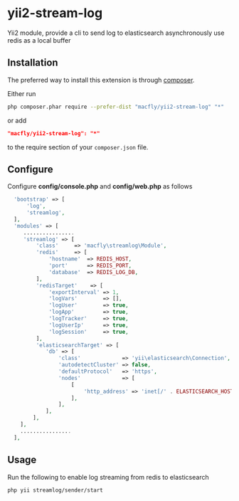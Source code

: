 # yii2-stream-log


Yii2 module, provide a cli to send log to elasticsearch asynchronously use redis as a local buffer

Installation
------------

The preferred way to install this extension is through [composer](http://getcomposer.org/download/).

Either run

```sh
php composer.phar require --prefer-dist "macfly/yii2-stream-log" "*"
```

or add

```json
"macfly/yii2-stream-log": "*"
```

to the require section of your `composer.json` file.

Configure
------------

Configure **config/console.php** and **config/web.php** as follows

```php
  'bootstrap' => [
      'log',
      'streamlog',
  ],
  'modules' => [
     ................
     'streamlog' => [
         'class'     => 'macfly\streamlog\Module',
         'redis'     => [
             'hostname'  => REDIS_HOST,
             'port'      => REDIS_PORT,
             'database'  => REDIS_LOG_DB,
         ],
         'redisTarget'    => [
             'exportInterval' => 1,
             'logVars'        => [],
             'logUser'        => true,
             'logApp'         => true,
             'logTracker'     => true,
             'logUserIp'      => true,
             'logSession'     => true,
         ],
         'elasticsearchTarget' => [
            'db' => [
                'class'             => 'yii\elasticsearch\Connection',
                'autodetectCluster' => false,
                'defaultProtocol'   => 'https',
                'nodes'             => [
                    [
                        'http_address' => 'inet[/' . ELASTICSEARCH_HOST . ':' . ELASTICSEARCH_PORT . ']',
                    ],
                ],
            ],
        ],
    ],
    ................
  ],
```

Usage
------------

Run the following to enable log streaming from redis to elasticsearch

```sh
php yii streamlog/sender/start
```
